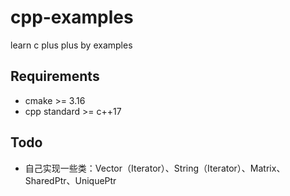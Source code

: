 # cpp-examples
learn c plus plus by examples

## Requirements

* cmake >= 3.16
* cpp standard >= c++17

## Todo

* 自己实现一些类：Vector（Iterator）、String（Iterator）、Matrix、SharedPtr、UniquePtr